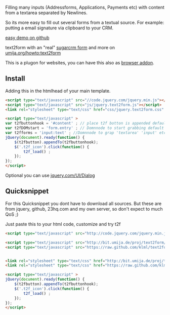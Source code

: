 Filling many inputs (Addressforms, Applications, Payments etc) with content from a textarea separated by Newlines.

So its more easy to fill out several forms from a textual source. For example: putting a email signature via clipboard to your CRM.


[easy demo on github](http://klml.github.com/text2form.jquery/)

text2form with an "real" [sugarcrm form](http://bit.umija.de/proj/text2form/jquery.text2form/jquery.text2form_sugarcrm.html) and more on [umija.org/howto:text2form](http://umija.org/howto:text2form)

This is a plugon for websites, you can have this also as [browser addon](https://github.com/klml/text2form.addon).

## Install
Adding this in the htmlhead of your main template.

```html
<script type="text/javascript" src="//code.jquery.com/jquery.min.js"></script>
<script type="text/javascript" src="js/jquery.text2form.js"></script>
<link rel="stylesheet" type="text/css" href="css/jquery.text2form.css" />

<script type="text/javascript" >
var t2fbuttonhook = '#content' ; // place t2f botton is appended default 'body'
var t2fDOMstart = 'form.entry' ; // Domnnode to start grabbing default 'body'
var t2fforms = 'input:text' ; //Domnnode to grap 'textarea' 'input' etc  default 'input:text' to hide hidden
jQuery(document).ready(function() {
    $(t2fbutton).appendTo(t2fbuttonhook);
    $('.t2f_icon').click(function() {     
        t2f_load() ;
    });
});
</script>
```

Optional you can use [jquery.com/UI/Dialog](http://docs.jquery.com/UI/Dialog)

## Quicksnippet

For this Quicksnippet you dont have to download all sources. But these are from jquery, github, 23hq.com and my own server, so don't expect to much QoS ;)

Just paste this to your html code, customize and try t2f

```html
<script type="text/javascript" src="http://code.jquery.com/jquery.min.js"></script>

<script type="text/javascript" src="http://bit.umija.de/proj/text2form/jquery.text2form/jquery-ui-1.8.1.custom.min.js"></script>
<script type="text/javascript" src="https://raw.github.com/klml/text2form.jquery/master/css/jquery.text2form.css"></script>


<link rel="stylesheet" type="text/css" href="http://bit.umija.de/proj/text2form/jquery.text2form/ui-lightness/jquery-ui-1.8.1.custom.css" />
<link rel="stylesheet" type="text/css" href="https://raw.github.com/klml/text2form.jquery/master/js/jquery.text2form.js" />

<script type="text/javascript" >
jQuery(document).ready(function() {
    $(t2fbutton).appendTo(t2fbuttonhook);
    $('.t2f_icon').click(function() {
        t2f_load() ;
    });
});
</script>
```
